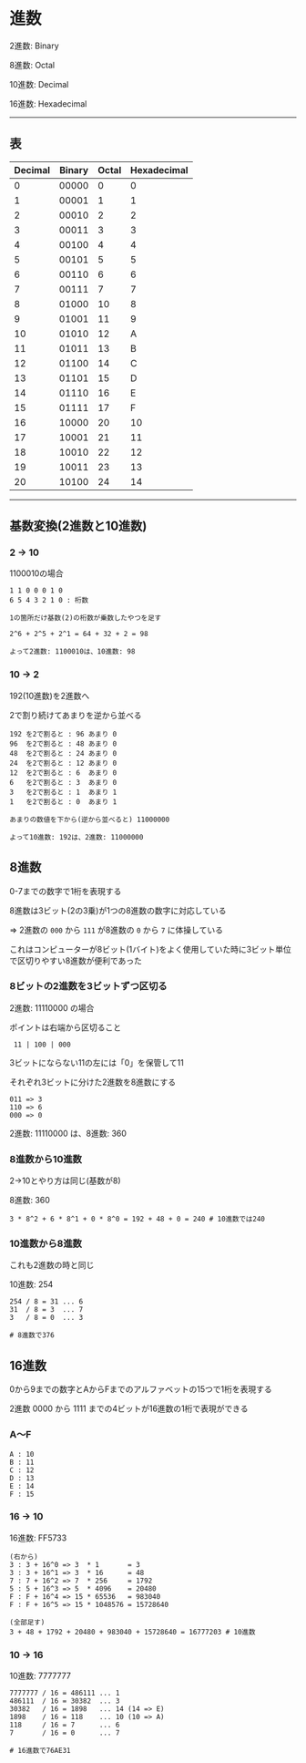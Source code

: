 # 進数

2進数:  Binary 

8進数:  Octal

10進数: Decimal

16進数: Hexadecimal

---

## 表

| Decimal | Binary  | Octal | Hexadecimal |
|---------|---------|-------|-------------|
|   0     | 00000   |   0   |      0      |
|   1     | 00001   |   1   |      1      |
|   2     | 00010   |   2   |      2      |
|   3     | 00011   |   3   |      3      |
|   4     | 00100   |   4   |      4      |
|   5     | 00101   |   5   |      5      |
|   6     | 00110   |   6   |      6      |
|   7     | 00111   |   7   |      7      |
|   8     | 01000   |  10   |      8      |
|   9     | 01001   |  11   |      9      |
|  10     | 01010   |  12   |      A      |
|  11     | 01011   |  13   |      B      |
|  12     | 01100   |  14   |      C      |
|  13     | 01101   |  15   |      D      |
|  14     | 01110   |  16   |      E      |
|  15     | 01111   |  17   |      F      |
|  16     | 10000   |  20   |     10      |
|  17     | 10001   |  21   |     11      |
|  18     | 10010   |  22   |     12      |
|  19     | 10011   |  23   |     13      |
|  20     | 10100   |  24   |     14      |

---

## 基数変換(2進数と10進数)

### 2 → 10

1100010の場合

```
1 1 0 0 0 1 0
6 5 4 3 2 1 0 : 桁数

1の箇所だけ基数(2)の桁数が乗数したやつを足す

2^6 + 2^5 + 2^1 = 64 + 32 + 2 = 98

よって2進数: 1100010は、10進数: 98
```

### 10 → 2

192(10進数)を2進数へ


2で割り続けてあまりを逆から並べる
```
192 を2で割ると : 96 あまり 0
96  を2で割ると : 48 あまり 0
48  を2で割ると : 24 あまり 0
24  を2で割ると : 12 あまり 0
12  を2で割ると : 6  あまり 0
6   を2で割ると : 3  あまり 0
3   を2で割ると : 1  あまり 1
1   を2で割ると : 0  あまり 1

あまりの数値を下から(逆から並べると) 11000000

よって10進数: 192は、2進数: 11000000
```

## 8進数

0-7までの数字で1桁を表現する

8進数は3ビット(2の3乗)が1つの8進数の数字に対応している

=> 2進数の `000` から `111` が8進数の `0` から `7` に体操している

これはコンピューターが8ビット(1バイト)をよく使用していた時に3ビット単位で区切りやすい8進数が便利であった

### 8ビットの2進数を3ビットずつ区切る

2進数: 11110000 の場合

ポイントは右端から区切ること

```
 11 | 100 | 000
```

3ビットにならない11の左には「0」を保管して11

それぞれ3ビットに分けた2進数を8進数にする

```
011 => 3
110 => 6
000 => 0
```

2進数: 11110000 は、8進数: 360

### 8進数から10進数

2→10とやり方は同じ(基数が8)

8進数: 360

```
3 * 8^2 + 6 * 8^1 + 0 * 8^0 = 192 + 48 + 0 = 240 # 10進数では240
```

### 10進数から8進数

これも2進数の時と同じ

10進数: 254
```
254 / 8 = 31 ... 6
31  / 8 = 3  ... 7
3   / 8 = 0  ... 3

# 8進数で376
```

## 16進数

0から9までの数字とAからFまでのアルファベットの15つで1桁を表現する

2進数 0000 から 1111 までの4ビットが16進数の1桁で表現ができる

### A～F
```
A : 10
B : 11
C : 12
D : 13
E : 14
F : 15
```

### 16 → 10

16進数: FF5733

```
(右から)
3 : 3 + 16^0 => 3  * 1       = 3
3 : 3 + 16^1 => 3  * 16      = 48
7 : 7 + 16^2 => 7  * 256     = 1792
5 : 5 + 16^3 => 5  * 4096    = 20480
F : F + 16^4 => 15 * 65536   = 983040
F : F + 16^5 => 15 * 1048576 = 15728640

(全部足す) 
3 + 48 + 1792 + 20480 + 983040 + 15728640 = 16777203 # 10進数
```

### 10 → 16

10進数: 7777777

```
7777777 / 16 = 486111 ... 1
486111  / 16 = 30382  ... 3
30382   / 16 = 1898   ... 14 (14 => E)
1898    / 16 = 118    ... 10 (10 => A) 
118     / 16 = 7      ... 6
7       / 16 = 0      ... 7

# 16進数で76AE31
```

